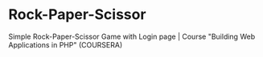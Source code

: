 # Rock-Paper-Scissor
Simple Rock-Paper-Scissor Game with Login page | Course "Building Web Applications in PHP" (COURSERA)
